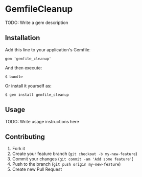 # GemfileCleanup

TODO: Write a gem description

## Installation

Add this line to your application's Gemfile:

    gem 'gemfile_cleanup'

And then execute:

    $ bundle

Or install it yourself as:

    $ gem install gemfile_cleanup

## Usage

TODO: Write usage instructions here

## Contributing

1. Fork it
2. Create your feature branch (`git checkout -b my-new-feature`)
3. Commit your changes (`git commit -am 'Add some feature'`)
4. Push to the branch (`git push origin my-new-feature`)
5. Create new Pull Request
